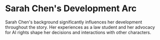 # Sarah Chen's Development Arc

Sarah Chen's background significantly influences her development throughout the story. Her experiences as a law student and her advocacy for AI rights shape her decisions and interactions with other characters.
